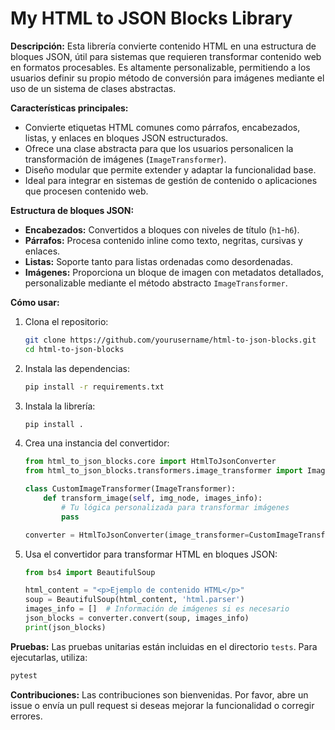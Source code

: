# My HTML to JSON Blocks Library

**Descripción:**
Esta librería convierte contenido HTML en una estructura de bloques JSON, útil para sistemas que requieren transformar contenido web en formatos procesables. Es altamente personalizable, permitiendo a los usuarios definir su propio método de conversión para imágenes mediante el uso de un sistema de clases abstractas.

**Características principales:**
- Convierte etiquetas HTML comunes como párrafos, encabezados, listas, y enlaces en bloques JSON estructurados.
- Ofrece una clase abstracta para que los usuarios personalicen la transformación de imágenes (`ImageTransformer`).
- Diseño modular que permite extender y adaptar la funcionalidad base.
- Ideal para integrar en sistemas de gestión de contenido o aplicaciones que procesen contenido web.

**Estructura de bloques JSON:**
- **Encabezados:** Convertidos a bloques con niveles de título (`h1`-`h6`).
- **Párrafos:** Procesa contenido inline como texto, negritas, cursivas y enlaces.
- **Listas:** Soporte tanto para listas ordenadas como desordenadas.
- **Imágenes:** Proporciona un bloque de imagen con metadatos detallados, personalizable mediante el método abstracto `ImageTransformer`.

**Cómo usar:**
1. Clona el repositorio:
   ```bash
   git clone https://github.com/yourusername/html-to-json-blocks.git
   cd html-to-json-blocks
   ```

2. Instala las dependencias:
   ```bash
   pip install -r requirements.txt
   ```

3. Instala la librería:
   ```bash
   pip install .
   ```

4. Crea una instancia del convertidor:
   ```python
   from html_to_json_blocks.core import HtmlToJsonConverter
   from html_to_json_blocks.transformers.image_transformer import ImageTransformer

   class CustomImageTransformer(ImageTransformer):
       def transform_image(self, img_node, images_info):
           # Tu lógica personalizada para transformar imágenes
           pass

   converter = HtmlToJsonConverter(image_transformer=CustomImageTransformer())
   ```

5. Usa el convertidor para transformar HTML en bloques JSON:
   ```python
   from bs4 import BeautifulSoup

   html_content = "<p>Ejemplo de contenido HTML</p>"
   soup = BeautifulSoup(html_content, 'html.parser')
   images_info = []  # Información de imágenes si es necesario
   json_blocks = converter.convert(soup, images_info)
   print(json_blocks)
   ```

**Pruebas:**
Las pruebas unitarias están incluidas en el directorio `tests`. Para ejecutarlas, utiliza:

```bash
pytest
```

**Contribuciones:**
Las contribuciones son bienvenidas. Por favor, abre un issue o envía un pull request si deseas mejorar la funcionalidad o corregir errores.

